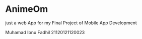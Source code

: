 # AnimeOm
just a web App for my Final Project of Mobile App Development

Muhamad Ibnu Fadhil
21120121120023
